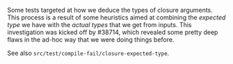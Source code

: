 Some tests targeted at how we deduce the types of closure arguments.
This process is a result of some heuristics aimed at combining the
*expected type* we have with the *actual types* that we get from
inputs. This investigation was kicked off by #38714, which revealed
some pretty deep flaws in the ad-hoc way that we were doing things
before.

See also `src/test/compile-fail/closure-expected-type`.
